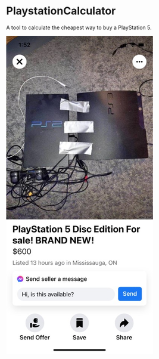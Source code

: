 # PlaystationCalculator
A tool to calculate the cheapest way to buy a PlayStation 5.

![screenshot](./img/screenshot.jpg)
